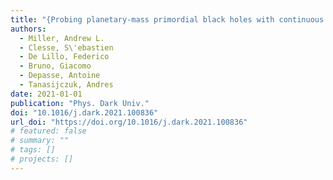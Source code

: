 ```yaml
---
title: "{Probing planetary-mass primordial black holes with continuous gravitational waves}"
authors:
  - Miller, Andrew L.
  - Clesse, S\'ebastien
  - De Lillo, Federico
  - Bruno, Giacomo
  - Depasse, Antoine
  - Tanasijczuk, Andres
date: 2021-01-01
publication: "Phys. Dark Univ."
doi: "10.1016/j.dark.2021.100836"
url_doi: "https://doi.org/10.1016/j.dark.2021.100836"
# featured: false
# summary: ""
# tags: []
# projects: []
---
```

